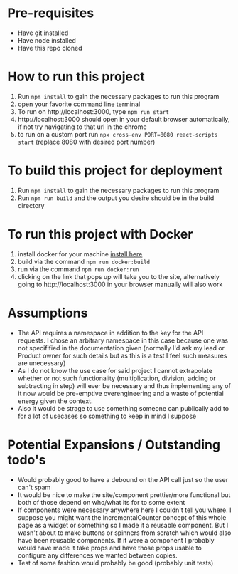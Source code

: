 # Pre-requisites
- Have git installed
- Have node installed
- Have this repo cloned

# How to run this project
1. Run `npm install` to gain the necessary packages to run this program
1. open your favorite command line terminal
1. To run on http://localhost:3000, type `npm run start`
1. http://localhost:3000 should open in your default browser automatically, if not try navigating to that url in the chrome
1. to run on a custom port run `npx cross-env PORT=8080 react-scripts start` (replace 8080 with desired port number)

# To build this project for deployment
1. Run `npm install` to gain the necessary packages to run this program
1. Run `npm run build` and the output you desire should be in the build directory

# To run this project with Docker
1. install docker for your machine [install here](https://docs.docker.com/get-docker/)
1. build via the command `npm run docker:build`
1. run via the command `npm run docker:run`
1. clicking on the link that pops up will take you to the site, alternatively going to http://localhost:3000 in your browser manually will also work


# Assumptions
- The API requires a namespace in addition to the key for the API requests. I chose an arbitrary namespace in this case because one was not specifified in the documentation given (normally I'd ask my lead or Product owner for such details but as this is a test I feel such measures are unecessary)
- As I do not know the use case for said project I cannot extrapolate whether or not such functionality (multiplication, division, adding or subtracting in step) will ever be necessary and thus implementing any of it now would be pre-emptive overengineering and a waste of potential energy given the context.
- Also it would be strage to use something someone can publically add to for a lot of usecases so something to keep in mind I suppose

# Potential Expansions / Outstanding todo's
- Would probably good to have a debound on the API call just so the user can't spam
- It would be nice to make the site/component prettier/more functional but both of those depend on who/what its for to some extent
- If components were necessary anywhere here I couldn't tell you where. I suppose you might want the IncrementalCounter concept of this whole page as a widget or something so I made it a reusable component. But I wasn't about to make buttons or spinners from scratch which would also have been reusable components. If it were a component I probably would have made it take props and have those props usable to configure any differences we wanted between copies. 
- Test of some fashion would probably be good (probably unit tests)

